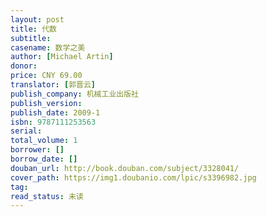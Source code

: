 ```yaml
---
layout: post
title: 代数
subtitle: 
casename: 数学之美
author: [Michael Artin]
donor: 
price: CNY 69.00
translator: [郭晋云]
publish_company: 机械工业出版社
publish_version: 
publish_date: 2009-1
isbn: 9787111253563
serial: 
total_volume: 1
borrower: []
borrow_date: []
douban_url: http://book.douban.com/subject/3328041/
cover_path: https://img1.doubanio.com/lpic/s3396982.jpg
tag: 
read_status: 未读
---
```

